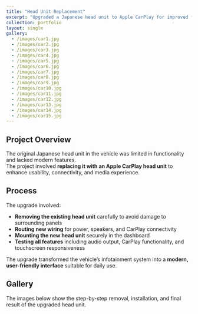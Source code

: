 ```yaml
---
title: "Head Unit Replacement"
excerpt: "Upgraded a Japanese head unit to Apple CarPlay for improved functionality and connectivity."
collection: portfolio
layout: single
gallery:
  - /images/car1.jpg
  - /images/car2.jpg
  - /images/car3.jpg
  - /images/car4.jpg
  - /images/car5.jpg
  - /images/car6.jpg
  - /images/car7.jpg
  - /images/car8.jpg
  - /images/car9.jpg
  - /images/car10.jpg
  - /images/car11.jpg
  - /images/car12.jpg
  - /images/car13.jpg
  - /images/car14.jpg
  - /images/car15.jpg
---
```


## Project Overview

The original Japanese head unit in the vehicle was limited in functionality and lacked modern features.  
The project involved **replacing it with an Apple CarPlay head unit** to enhance usability, connectivity, and media experience.

## Process

The upgrade involved:

- **Removing the existing head unit** carefully to avoid damage to surrounding panels  
- **Routing new wiring** for power, speakers, and CarPlay connectivity  
- **Mounting the new head unit** securely in the dashboard  
- **Testing all features** including audio output, CarPlay functionality, and touchscreen responsiveness  

The upgrade transformed the vehicle’s infotainment system into a **modern, user-friendly interface** suitable for daily use.

## Gallery

The images below show the step-by-step removal, installation, and final result of the upgraded head unit.
